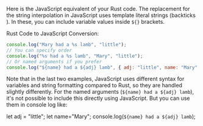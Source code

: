 Here is the JavaScript equivalent of your Rust code. The replacement for the string interpolation in JavaScript uses template literal strings (backticks ` `). In these, you can include variable values inside `${}` brackets. 

Rust Code to JavaScript Conversion:
```javascript
console.log("Mary had a %s lamb", "little");
// You can specify order
console.log("%s had a %s lamb", "Mary", "little");
// Or named arguments if you prefer
console.log("${name} had a ${adj} lamb", { adj: "little", name: "Mary" });
```

Note that in the last two examples, JavaScript uses different syntax for variables and string formatting compared to Rust, so they are handled slightly differently. For the named arguments (`${name} had a ${adj} lamb`), it's not possible to include this directly using JavaScript. But you can use them in console log like: 

let adj = "little";
let name="Mary";
console.log(`${name} had a ${adj} lamb`);

